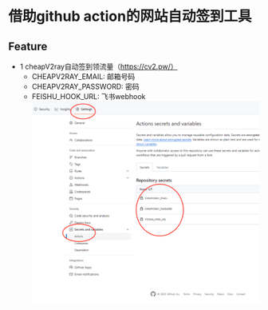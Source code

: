 # 借助github action的网站自动签到工具

## Feature
- 1 cheapV2ray自动签到领流量（https://cv2.pw/）
  - CHEAPV2RAY_EMAIL: 邮箱号码
  - CHEAPV2RAY_PASSWORD: 密码
  - FEISHU_HOOK_URL: 飞书webhook
![img.png](github-action-setting.png)

